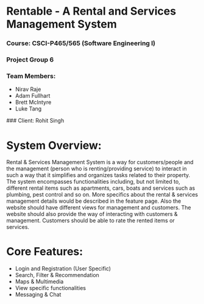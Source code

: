 # Rentable - A Rental and Services Management System

### Course: CSCI-P465/565 (Software Engineering I)
### Project Group 6
### Team Members:
<ul>
  <li>Nirav Raje</li>
  <li>Adam Fullhart</li>  
  <li>Brett McIntyre</li>  
  <li>Luke Tang</li>
</ul>
### Client:
Rohit Singh


# System Overview:
Rental & Services Management System is a way for customers/people and the management (person who is renting/providing service) to interact in such a way that it simplifies and organizes tasks related to their property. The system encompasses functionalities including, but not limited to, different rental items such as apartments, cars, boats and services such as plumbing, pest control and so on. More specifics about the rental & services management details would be described in the feature page. Also the website should have different views for management and customers. The website should also provide the way of interacting with customers & management. Customers should be able to rate the rented items or services.

# Core Features:
<ul>
  <li>Login and Registration (User Specific)</li>
  <li>Search, Filter & Recommendation</li>
  <li>Maps & Multimedia</li>
  <li>View specific functionalities</li>
  <li>Messaging & Chat</li>
</ul>
  
